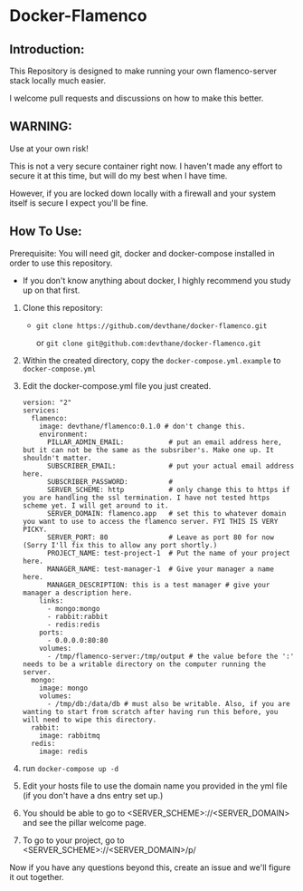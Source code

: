 # Docker-Flamenco

## Introduction:

This Repository is designed to make running your own flamenco-server stack locally much easier.

I welcome pull requests and discussions on how to make this better.

## WARNING:

Use at your own risk!

This is not a very secure container right now. I haven't made any effort to secure it at this time, but will do my best when I have time.

However, if you are locked down locally with a firewall and your system itself is secure I expect you'll be fine.

## How To Use:

Prerequisite: You will need git, docker and docker-compose installed in order to use this repository.
* If you don't know anything about docker, I highly recommend you study up on that first.

1. Clone this repository:
    * `git clone https://github.com/devthane/docker-flamenco.git` 

        or `git clone git@github.com:devthane/docker-flamenco.git`
2. Within the created directory, copy the `docker-compose.yml.example` to `docker-compose.yml`

3. Edit the docker-compose.yml file you just created.
    ```
    version: "2"
    services:
      flamenco:
        image: devthane/flamenco:0.1.0 # don't change this.
        environment:
          PILLAR_ADMIN_EMAIL:           # put an email address here, but it can not be the same as the subsriber's. Make one up. It shouldn't matter.
          SUBSCRIBER_EMAIL:             # put your actual email address here.
          SUBSCRIBER_PASSWORD:          #
          SERVER_SCHEME: http           # only change this to https if you are handling the ssl termination. I have not tested https scheme yet. I will get around to it.
          SERVER_DOMAIN: flamenco.app   # set this to whatever domain you want to use to access the flamenco server. FYI THIS IS VERY PICKY.
          SERVER_PORT: 80               # Leave as port 80 for now (Sorry I'll fix this to allow any port shortly.)
          PROJECT_NAME: test-project-1  # Put the name of your project here.
          MANAGER_NAME: test-manager-1  # Give your manager a name here.
          MANAGER_DESCRIPTION: this is a test manager # give your manager a description here.
        links:
          - mongo:mongo
          - rabbit:rabbit
          - redis:redis
        ports:
          - 0.0.0.0:80:80
        volumes:
          - /tmp/flamenco-server:/tmp/output # the value before the ':' needs to be a writable directory on the computer running the server.
      mongo:
        image: mongo
        volumes:
          - /tmp/db:/data/db # must also be writable. Also, if you are wanting to start from scratch after having run this before, you will need to wipe this directory.
      rabbit:
        image: rabbitmq
      redis:
        image: redis
    ```

4. run `docker-compose up -d`

5. Edit your hosts file to use the domain name you provided in the yml file (if you don't have a dns entry set up.)

6. You should be able to go to <SERVER_SCHEME>://<SERVER_DOMAIN> and see the pillar welcome page.

7. To go to your project, go to <SERVER_SCHEME>://<SERVER_DOMAIN>/p/

Now if you have any questions beyond this, create an issue and we'll figure it out together.